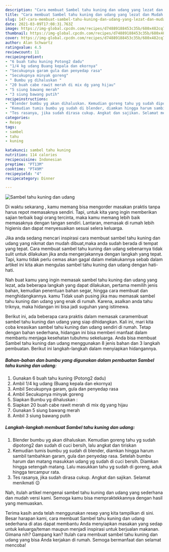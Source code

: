 ```yaml
---
description: "Cara membuat Sambel tahu kuning dan udang yang lezat dan Mudah Dibuat"
title: "Cara membuat Sambel tahu kuning dan udang yang lezat dan Mudah Dibuat"
slug: 147-cara-membuat-sambel-tahu-kuning-dan-udang-yang-lezat-dan-mudah-dibuat
date: 2021-03-09T17:08:31.763Z
image: https://img-global.cpcdn.com/recipes/d74889188453c35b/680x482cq70/sambel-tahu-kuning-dan-udang-foto-resep-utama.jpg
thumbnail: https://img-global.cpcdn.com/recipes/d74889188453c35b/680x482cq70/sambel-tahu-kuning-dan-udang-foto-resep-utama.jpg
cover: https://img-global.cpcdn.com/recipes/d74889188453c35b/680x482cq70/sambel-tahu-kuning-dan-udang-foto-resep-utama.jpg
author: Alan Schwartz
ratingvalue: 4.5
reviewcount: 11
recipeingredient:
- "6 buah tahu kuning Potong2 dadu"
- "1/4 kg udang Buang kepala dan ekornya"
- "Secukupnya garam gula dan penyedap rasa"
- "Secukupnya minyak goreng"
- " Bumbu yg dihaluskan "
- "20 buah cabe rawit merah di mix dg yang hijau"
- "5 siung bawang merah"
- "3 siung bawang putih"
recipeinstructions:
- "Blender bumbu yg akan dihaluskan. Kemudian goreng tahu yg sudah dipotong2 dan sudah di cuci bersih, lalu angkat dan tiriskan"
- "Kemudian tumis bumbu yg sudah di blender, diamkan hingga harum sambil tambahkan garam, gula dan penyedap rasa. Setelah bumbu harum dan matang masukkan udang yg sudah di cuci bersih. Diamkan hingga setengah matang. Lalu masukkan tahu yg sudah di goreng, aduk hingga tercampur rata."
- "Tes rasanya, jika sudah dirasa cukup. Angkat dan sajikan. Selamat menikmati 😉"
categories:
- Resep
tags:
- sambel
- tahu
- kuning

katakunci: sambel tahu kuning 
nutrition: 114 calories
recipecuisine: Indonesian
preptime: "PT13M"
cooktime: "PT49M"
recipeyield: "4"
recipecategory: Dinner

---
```



![Sambel tahu kuning dan udang](https://img-global.cpcdn.com/recipes/d74889188453c35b/680x482cq70/sambel-tahu-kuning-dan-udang-foto-resep-utama.jpg)

Di waktu  sekarang , kamu memang bisa mengorder masakan praktis tanpa harus repot memasaknya sendiri. Tapi, untuk kita yang ingin memberikan sajian terbaik bagi orang tercinta, maka kamu memang lebih baik memasaknya dengan tangan sendiri. Lantaran, memasak di rumah lebih higienis dan dapat menyesuaikan sesuai selera keluarga.

Jika anda sedang mencari inspirasi cara membuat sambel tahu kuning dan udang yang nikmat dan mudah dibuat,maka anda sudah berada di tempat yang tepat. Cara membuat sambel tahu kuning dan udang  sebenarnya tidak sulit untuk dilakukan jika anda mengerjakannya dengan langkah yang tepat. Tapi, kamu tidak perlu cemas akan gagal dalam melakukannya 
sebab dalam artikel ini kita akan mengulas sambel tahu kuning dan udang dengan hati-hati.  



Nah buat kamu yang ingin memasak sambel tahu kuning dan udang yang lezat, ada beberapa langkah yang dapat dilakukan, pertama memilih jenis bahan, kemudian penentuan bahan segar, hingga cara membuat dan menghidangkannya. kamu Tidak usah pusing jika mau memasak sambel tahu kuning dan udang yang enak di rumah. Karena, asalkan anda  tahu triknya, maka hidangan ini bisa jadi suguhan yang istimewa.

Berikut ini, ada beberapa cara praktis  dalam memasak caramembuat sambel tahu kuning dan udang yang siap dihidangkan. Kali ini, mari kita coba kreasikan sambel tahu kuning dan udang sendiri di rumah. Tetap dengan bahan sederhana, hidangan ini bisa memberi manfaat dalam membantu menjaga kesehatan tubuhmu sekeluarga. Anda bisa membuat Sambel tahu kuning dan udang menggunakan 8 jenis bahan dan 3 langkah pembuatan. Berikut ini langkah-langkah dalam menyiapkan hidangannya.

<!--inarticleads1-->

##### Bahan-bahan dan bumbu yang digunakan dalam pembuatan Sambel tahu kuning dan udang:

1. Gunakan 6 buah tahu kuning (Potong2 dadu)
1. Ambil 1/4 kg udang (Buang kepala dan ekornya)
1. Ambil Secukupnya garam, gula dan penyedap rasa
1. Ambil Secukupnya minyak goreng
1. Siapkan  Bumbu yg dihaluskan :
1. Siapkan 20 buah cabe rawit merah di mix dg yang hijau
1. Gunakan 5 siung bawang merah
1. Ambil 3 siung bawang putih




<!--inarticleads2-->

##### Langkah-langkah membuat Sambel tahu kuning dan udang:

1. Blender bumbu yg akan dihaluskan. Kemudian goreng tahu yg sudah dipotong2 dan sudah di cuci bersih, lalu angkat dan tiriskan
1. Kemudian tumis bumbu yg sudah di blender, diamkan hingga harum sambil tambahkan garam, gula dan penyedap rasa. Setelah bumbu harum dan matang masukkan udang yg sudah di cuci bersih. Diamkan hingga setengah matang. Lalu masukkan tahu yg sudah di goreng, aduk hingga tercampur rata.
1. Tes rasanya, jika sudah dirasa cukup. Angkat dan sajikan. Selamat menikmati 😉




Nah, itulah artikel mengenai  sambel tahu kuning dan udang  yang sederhana dan mudah versi kami. Semoga kamu bisa mempraktekkannya dengan hasil yang memuaskan. 

Terima kasih anda telah menggunakan resep yang kita tampilkan di sini. Besar harapan kami, cara membuat  Sambel tahu kuning dan udang sederhana di atas dapat membantu Anda menyiapkan masakan yang sedap untuk keluarga/teman maupun menjadi inspirasi untuk berjualan makanan. Gimana nih? Gampang kan? Itulah cara membuat sambel tahu kuning dan udang yang bisa Anda kerjakan di rumah. Semoga bermanfaat dan selamat mencoba!

